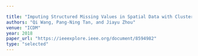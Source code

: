 ```yaml
---

title: "Imputing Structured Missing Values in Spatial Data with Clustered Adversarial Matrix Factorization."
authors: "Qi Wang, Pang-Ning Tan, and Jiayu Zhou"
venue: "ICDM"
year: 2018
paper_url: "https://ieeexplore.ieee.org/document/8594982"
type: "selected"
---
```


